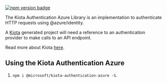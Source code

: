 [![npm version badge](https://img.shields.io/npm/v/@microsoft/kiota-authentication-azure?color=blue)](https://www.npmjs.com/package/@microsoft/kiota-authentication-azure)

The Kiota Authentication Azure Library is an implementation to authenticate HTTP requests using @azure/identity.

A [Kiota](https://github.com/microsoft/kiota) generated project will need a reference to an authentication provider to make calls to an API endpoint.

Read more about Kiota [here](https://github.com/microsoft/kiota/blob/main/README.md).

## Using the Kiota Authentication Azure

1. `npm i @microsoft/kiota-authentication-azure -S`.
